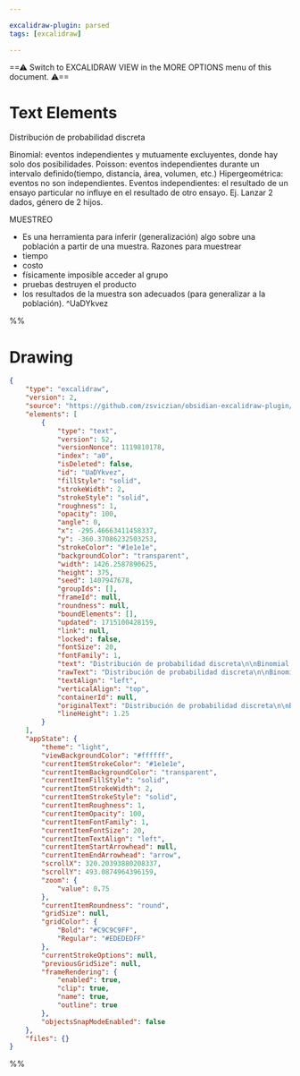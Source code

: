 ```yaml
---

excalidraw-plugin: parsed
tags: [excalidraw]

---
```

==⚠  Switch to EXCALIDRAW VIEW in the MORE OPTIONS menu of this document. ⚠==


# Text Elements
Distribución de probabilidad discreta

Binomial: eventos independientes y mutuamente excluyentes, donde hay solo dos posibilidades.
Poisson: eventos independientes durante un intervalo definido(tiempo, distancia, área, volumen, etc.)
Hipergeométrica: eventos no son independientes.
Eventos independientes: el resultado de un ensayo particular no influye en el resultado de otro ensayo. Ej. Lanzar 2 dados, género de 2 hijos.

MUESTREO
- Es una herramienta para inferir (generalización) algo sobre una población a partir de una muestra.
Razones para muestrear
- tiempo
- costo
- físicamente imposible acceder al grupo
- pruebas destruyen el producto
- los resultados de la muestra son adecuados (para generalizar a la población). ^UaDYkvez

%%
# Drawing
```json
{
	"type": "excalidraw",
	"version": 2,
	"source": "https://github.com/zsviczian/obsidian-excalidraw-plugin/releases/tag/2.1.7",
	"elements": [
		{
			"type": "text",
			"version": 52,
			"versionNonce": 1119810178,
			"index": "a0",
			"isDeleted": false,
			"id": "UaDYkvez",
			"fillStyle": "solid",
			"strokeWidth": 2,
			"strokeStyle": "solid",
			"roughness": 1,
			"opacity": 100,
			"angle": 0,
			"x": -295.46663411458337,
			"y": -360.37086232503253,
			"strokeColor": "#1e1e1e",
			"backgroundColor": "transparent",
			"width": 1426.2587890625,
			"height": 375,
			"seed": 1407947678,
			"groupIds": [],
			"frameId": null,
			"roundness": null,
			"boundElements": [],
			"updated": 1715100428159,
			"link": null,
			"locked": false,
			"fontSize": 20,
			"fontFamily": 1,
			"text": "Distribución de probabilidad discreta\n\nBinomial: eventos independientes y mutuamente excluyentes, donde hay solo dos posibilidades.\nPoisson: eventos independientes durante un intervalo definido(tiempo, distancia, área, volumen, etc.)\nHipergeométrica: eventos no son independientes.\nEventos independientes: el resultado de un ensayo particular no influye en el resultado de otro ensayo. Ej. Lanzar 2 dados, género de 2 hijos.\n\nMUESTREO\n- Es una herramienta para inferir (generalización) algo sobre una población a partir de una muestra.\nRazones para muestrear\n- tiempo\n- costo\n- físicamente imposible acceder al grupo\n- pruebas destruyen el producto\n- los resultados de la muestra son adecuados (para generalizar a la población).",
			"rawText": "Distribución de probabilidad discreta\n\nBinomial: eventos independientes y mutuamente excluyentes, donde hay solo dos posibilidades.\nPoisson: eventos independientes durante un intervalo definido(tiempo, distancia, área, volumen, etc.)\nHipergeométrica: eventos no son independientes.\nEventos independientes: el resultado de un ensayo particular no influye en el resultado de otro ensayo. Ej. Lanzar 2 dados, género de 2 hijos.\n\nMUESTREO\n- Es una herramienta para inferir (generalización) algo sobre una población a partir de una muestra.\nRazones para muestrear\n- tiempo\n- costo\n- físicamente imposible acceder al grupo\n- pruebas destruyen el producto\n- los resultados de la muestra son adecuados (para generalizar a la población).",
			"textAlign": "left",
			"verticalAlign": "top",
			"containerId": null,
			"originalText": "Distribución de probabilidad discreta\n\nBinomial: eventos independientes y mutuamente excluyentes, donde hay solo dos posibilidades.\nPoisson: eventos independientes durante un intervalo definido(tiempo, distancia, área, volumen, etc.)\nHipergeométrica: eventos no son independientes.\nEventos independientes: el resultado de un ensayo particular no influye en el resultado de otro ensayo. Ej. Lanzar 2 dados, género de 2 hijos.\n\nMUESTREO\n- Es una herramienta para inferir (generalización) algo sobre una población a partir de una muestra.\nRazones para muestrear\n- tiempo\n- costo\n- físicamente imposible acceder al grupo\n- pruebas destruyen el producto\n- los resultados de la muestra son adecuados (para generalizar a la población).",
			"lineHeight": 1.25
		}
	],
	"appState": {
		"theme": "light",
		"viewBackgroundColor": "#ffffff",
		"currentItemStrokeColor": "#1e1e1e",
		"currentItemBackgroundColor": "transparent",
		"currentItemFillStyle": "solid",
		"currentItemStrokeWidth": 2,
		"currentItemStrokeStyle": "solid",
		"currentItemRoughness": 1,
		"currentItemOpacity": 100,
		"currentItemFontFamily": 1,
		"currentItemFontSize": 20,
		"currentItemTextAlign": "left",
		"currentItemStartArrowhead": null,
		"currentItemEndArrowhead": "arrow",
		"scrollX": 320.20393880208337,
		"scrollY": 493.0874964396159,
		"zoom": {
			"value": 0.75
		},
		"currentItemRoundness": "round",
		"gridSize": null,
		"gridColor": {
			"Bold": "#C9C9C9FF",
			"Regular": "#EDEDEDFF"
		},
		"currentStrokeOptions": null,
		"previousGridSize": null,
		"frameRendering": {
			"enabled": true,
			"clip": true,
			"name": true,
			"outline": true
		},
		"objectsSnapModeEnabled": false
	},
	"files": {}
}
```
%%